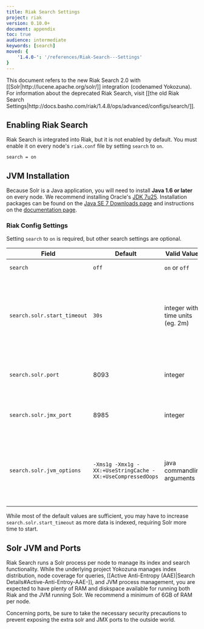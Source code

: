 ```yaml
---
title: Riak Search Settings
project: riak
version: 0.10.0+
document: appendix
toc: true
audience: intermediate
keywords: [search]
moved: {
    '1.4.0-': '/references/Riak-Search---Settings'
}
---
```


<div class="info">This document refers to the new Riak Search 2.0 with [[Solr|http://lucene.apache.org/solr/]] integration (codenamed Yokozuna). For information about the deprecated Riak Search, visit [[the old Riak Search Settings|http://docs.basho.com/riak/1.4.8/ops/advanced/configs/search/]].</div>

## Enabling Riak Search

Riak Search is integrated into Riak, but it is not enabled by default. You must enable it on every node's `riak.conf` file by setting `search` to `on`.

```riakconf
search = on
```

## JVM Installation

Because Solr is a Java application, you will need to install **Java 1.6 or later** on every node. We recommend installing Oracle's [JDK 7u25](http://www.oracle.com/technetwork/java/javase/7u25-relnotes-1955741.html). Installation packages can be found on the [Java SE 7 Downloads page](http://www.oracle.com/technetwork/java/javase/downloads/java-archive-downloads-javase7-521261.html#jre-7u25-oth-JPR) and instructions on the [documentation page](http://www.oracle.com/technetwork/java/javase/documentation/index.html).

### Riak Config Settings

Setting `search` to `on` is required, but other search settings are optional.

Field  | Default | Valid Values | Description
-------|---------|--------------|-----
`search` | `off` | `on` or `off`| Enable or disable Search
`search.solr.start_timeout` | `30s` | integer with time units (eg. 2m) | How long Riak will wait for Solr to start, attempts twice beore shutdown. Values lower than 1s will be rounded up to 1s
`search.solr.port` | 8093 | integer | The port number which Solr binds to, binds on every interface
`search.solr.jmx_port` | 8985 | integer | The port number which Solr JMX binds to, binds on every interface
`search.solr.jvm_options` | `-Xms1g -Xmx1g -XX:+UseStringCache -XX:+UseCompressedOops` | java commandline arguments | The options to pass to the Solr JVM.  Non-standard options, e.g. `-XX`, may not be portable across JVM implementations

While most of the default values are sufficient, you may have to increase `search.solr.start_timeout` as more data is indexed, requiring Solr more time to start.

## Solr JVM and Ports

Riak Search runs a Solr process per node to manage its index and search functionality. While the underlying project Yokozuna manages index distribution, node coverage for queries, [[Active Anti-Entropy (AAE)|Search Details#Active-Anti-Entroy-AAE-]], and JVM process management, you are expected to have plenty of RAM and diskspace available for running both Riak and the JVM running Solr. We recommend a minimum of 6GB of RAM per node.

Concerning ports, be sure to take the necessary security precautions to prevent exposing the extra solr and JMX ports to the outside world.


